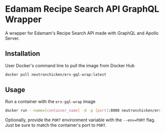 # Edamam Recipe Search API GraphQL Wrapper
A wrapper for Edamam's Recipe Search API made with GraphQL and Apollo Server.

## Installation
User Docker's command line to pull the image from Docker Hub
```bash
docker pull neutronchicken/ers-gql-wrap:latest
```

## Usage
Run a container with the `ers-gql-wrap` image
```bash
docker run --name=[container_name] -d -p [port]:8080 neutronchicken/ers-gql-wrap:latest
```

Optionally, provide the `PORT` environment variable with the `--env=PORT` flag.
Just be sure to match the container's port to `PORT`.
